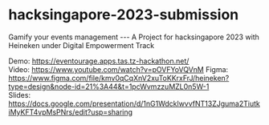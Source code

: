 # hacksingapore-2023-submission
Gamify your events management  --- A Project for hacksingapore 2023 with Heineken under Digital Empowerment Track

Demo: https://eventourage.apps.tas.tz-hackathon.net/  
Video: https://www.youtube.com/watch?v=pOVFYoVQVnM
Figma: https://www.figma.com/file/kmv0qCqXnV2xuToKKrxFrJ/heineken?type=design&node-id=21%3A44&t=1pcWvmzzuMZL0n5W-1  
Slides: https://docs.google.com/presentation/d/1nG1WdcklwvvfNT13ZJguma2TiutkiMyKFT4vpMsPNrs/edit?usp=sharing  
